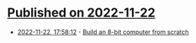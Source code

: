 # [Published on 2022-11-22](index.md)

* [2022-11-22, 17:58:12](https://lobste.rs/s/udlz3z/build_8_bit_computer_from_scratch) - [Build an 8-bit computer from scratch](https://eater.net/8bit)
